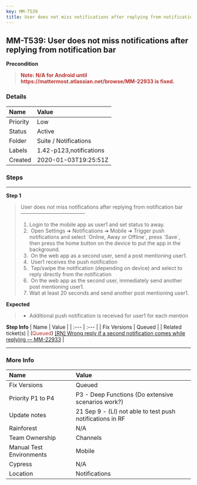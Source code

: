 ```yaml
---
key: MM-T539
title: User does not miss notifications after replying from notification bar
---
```


## MM-T539: User does not miss notifications after replying from notification bar

**Precondition**

> <article><strong><span style="color: rgb(184, 49, 47);">Note: N/A for Android until https://mattermost.atlassian.net/browse/MM-22933 is fixed.</span></strong></article>

### Details

| Name     | Value                   |
| :------- | :---------------------- |
| Priority | Low                     |
| Status   | Active                  |
| Folder   | Suite / Notifications   |
| Labels   | 1.42-p123,notifications |
| Created  | 2020-01-03T19:25:51Z    |

### Steps

<hr/>

**Step 1**

> <article>User does not miss notifications after replying from notification bar<br />–––––––––––––––––––––––––<ol><li>Login to the mobile app as user1 and set status to away.</li><li> Open Settings ➜ Notifications ➜ Mobile ➜ Trigger push notifications and select `Online, Away or Offline`, press `Save`, then press the home button on the device to put the app in the background.</li><li> On the web app as a second user, send a post mentioning user1.</li><li> User1 receives the push notification</li><li> Tap/swipe the notification (depending on device) and select to reply directly from the notification</li><li> On the web app as the second user, immediately send another post mentioning user1.</li><li>Wait at least 20 seconds and send another post mentioning user1.</li></ol></article>

**Expected**

> <article><ul><li>Additional push notification is received for user1 for each mention</li></ul></article>

**Step Info**
| Name | Value |
| :--- | :--- |
| Fix Versions | Queued |
| Related ticket(s) | (<span style="color:rgb(184, 49, 47)">Queued</span>) <a href="http://mmthttps%3A//mattermost.atlassian.net/browse/MM-22933">[RN] Wrong reply if a second notification comes while replying — MM-22933</a> |

<hr/>

### More Info

| Name                     | Value                                                      |
| :----------------------- | :--------------------------------------------------------- |
| Fix Versions             | Queued                                                     |
| Priority P1 to P4        | P3 - Deep Functions (Do extensive scenarios work?)         |
| Update notes             | 21 Sep 9 - (LI) not able to test push notifications in RF  |
| Rainforest               | N/A                                                        |
| Team Ownership           | Channels                                                   |
| Manual Test Environments | Mobile                                                     |
| Cypress                  | N/A                                                        |
| Location                 | Notifications                                              |

